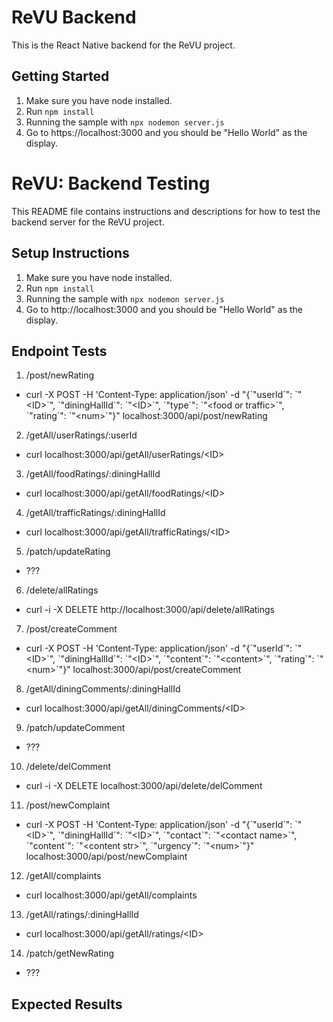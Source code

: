 # ReVU Backend
This is the React Native backend for the ReVU project.

## Getting Started
1. Make sure you have node installed.
2. Run `npm install`
4. Running the sample with `npx nodemon server.js`
5. Go to https://localhost:3000 and you should be "Hello World" as the display.

# ReVU: Backend Testing
This README file contains instructions and descriptions for how to test the backend server for the ReVU project.

## Setup Instructions
1. Make sure you have node installed.
2. Run `npm install`
4. Running the sample with `npx nodemon server.js`
5. Go to http://localhost:3000 and you should be "Hello World" as the display.

## Endpoint Tests
1. /post/newRating
* curl -X POST -H 'Content-Type: application/json' -d "{\`"userId\`": \`"\<ID\>\`", \`"diningHallId\`": \`"\<ID\>\`", \`"type\`": \`"\<food or traffic\>\`", \`"rating\`": \`"\<num\>\`"}" localhost:3000/api/post/newRating
2. /getAll/userRatings/:userId
* curl localhost:3000/api/getAll/userRatings/\<ID\>
3. /getAll/foodRatings/:diningHallId
* curl localhost:3000/api/getAll/foodRatings/\<ID\>
4. /getAll/trafficRatings/:diningHallId
* curl localhost:3000/api/getAll/trafficRatings/\<ID\>
5. /patch/updateRating
* ???
6. /delete/allRatings
* curl -i -X DELETE http://localhost:3000/api/delete/allRatings
7. /post/createComment
* curl -X POST -H 'Content-Type: application/json' -d "{\`"userId\`": \`"\<ID\>\`", \`"diningHallId\`": \`"\<ID\>\`", \`"content\`": \`"\<content\>\`", \`"rating\`": \`"\<num\>\`"}" localhost:3000/api/post/createComment
8. /getAll/diningComments/:diningHallId
* curl localhost:3000/api/getAll/diningComments/\<ID\>
9. /patch/updateComment
* ???
10. /delete/delComment
* curl -i -X DELETE localhost:3000/api/delete/delComment
11. /post/newComplaint
* curl -X POST -H 'Content-Type: application/json' -d "{\`"userId\`": \`"\<ID\>\`", \`"diningHallId\`": \`"\<ID\>\`", \`"contact\`": \`"\<contact name\>\`", \`"content\`": \`"\<content str\>\`", \`"urgency\`": \`"\<num\>\`"}" localhost:3000/api/post/newComplaint
12. /getAll/complaints
* curl localhost:3000/api/getAll/complaints
13. /getAll/ratings/:diningHallId
* curl localhost:3000/api/getAll/ratings/\<ID\>
14. /patch/getNewRating
* ???


## Expected Results



